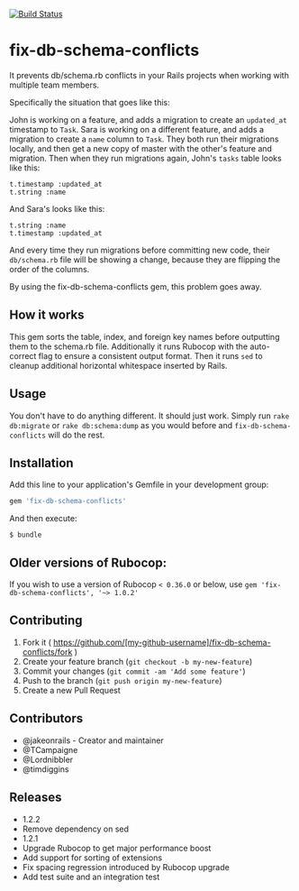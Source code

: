 [![Build Status](https://travis-ci.org/jakeonrails/fix-db-schema-conflicts.svg?branch=master)](https://travis-ci.org/jakeonrails/fix-db-schema-conflicts)

# fix-db-schema-conflicts

It prevents db/schema.rb conflicts in your Rails projects when working with multiple team members.

Specifically the situation that goes like this:

John is working on a feature, and adds a migration to create an `updated_at` timestamp to `Task`.
Sara is working on a different feature, and adds a migration to create a `name` column to `Task`.
They both run their migrations locally, and then get a new copy of master with the other's feature and migration.
Then when they run migrations again, John's `tasks` table looks like this:

    t.timestamp :updated_at
    t.string :name

And Sara's looks like this:

    t.string :name
    t.timestamp :updated_at

And every time they run migrations before committing new code, their `db/schema.rb` file will be showing a change, because they are flipping the order of the columns.

By using the fix-db-schema-conflicts gem, this problem goes away.

## How it works

This gem sorts the table, index, and foreign key names before outputting them to the schema.rb file. Additionally it runs Rubocop with the auto-correct flag to ensure a consistent output format. Then it runs `sed` to cleanup additional horizontal whitespace inserted by Rails.

## Usage

You don't have to do anything different. It should just work. Simply run `rake db:migrate` or `rake db:schema:dump` as you would before and `fix-db-schema-conflicts` will do the rest.

## Installation

Add this line to your application's Gemfile in your development group:

```ruby
gem 'fix-db-schema-conflicts'
```

And then execute:

    $ bundle

## Older versions of Rubocop:

If you wish to use a version of Rubocop `< 0.36.0` or below, use `gem 'fix-db-schema-conflicts', '~> 1.0.2'`

## Contributing

1. Fork it ( https://github.com/[my-github-username]/fix-db-schema-conflicts/fork )
2. Create your feature branch (`git checkout -b my-new-feature`)
3. Commit your changes (`git commit -am 'Add some feature'`)
4. Push to the branch (`git push origin my-new-feature`)
5. Create a new Pull Request

## Contributors

 - @jakeonrails - Creator and maintainer
 - @TCampaigne
 - @Lordnibbler
 - @timdiggins

## Releases
 - 1.2.2
  - Remove dependency on sed
 - 1.2.1
  - Upgrade Rubocop to get major performance boost
  - Add support for sorting of extensions
  - Fix spacing regression introduced by Rubocop upgrade
  - Add test suite and an integration test
